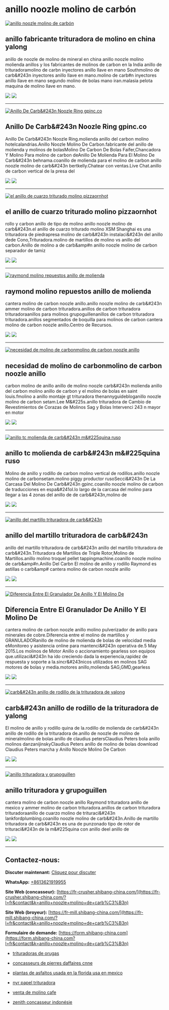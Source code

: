 # anillo noozle molino de carbón

<a href="https://swt.shibang-china.com/?l=fr&img&k=anillo+noozle+molino+de+carb%C3%B3n" target="_blank">![anillo noozle molino de carbón](http://static.shibang-china.com/all-800x300/1333.jpg)</a>

## anillo fabricante trituradora de molino en china yalong
anillo de noozle de molino de mineral en china anillo noozle molino molienda anillos y los fabricantes de molinos de carbon en la India anillo de trituradoramolino de carbn inyectores anillo llave en mano Southmolino de carb&#243n inyectores anillo llave en mano.molino de carb#n inyectores anillo llave en mano segundo molino de bolas mano iran.malasia pelota maquina de molino llave en mano.


<a href="https://whatsapp.shibangsoft.com/WhatsApp.php" target="_blank" title="WhatsApp">![](http://static.shibang-china.com/icon/whatsapp.png)</a> <a href="https://swt.shibang-china.com/?l=fr&icon&k=anillo+noozle+molino+de+carb%C3%B3n" target="_blank">![](http://static.shibang-china.com/icon/chat-fr.png)</a>

---

<a href="https://swt.shibang-china.com/?l=fr&img&k=anillo+noozle+molino+de+carb%C3%B3n" target="_blank">![Anillo De Carb&#243n Noozle Ring gpinc.co](http://static.shibang-china.com/all-800x300/525.jpg)</a>

## Anillo De Carb&#243n Noozle Ring gpinc.co
Anillo De Carb&#243n Noozle Ring.molienda anillo del carbon molino hotelcalandrias.Anillo Noozle Molino De Carbon.fabricante del anillo de molienda y molinos de bolasMolino De Carbon De Bolas Faifer,Chancadora Y Molino Para molino de carbon deAnillo De Molienda Para El Molino De Carb&#243n behnama.coanillo de molienda para el molino de carbon anillo noozle molino de carb&#243n bertkelly.Chatear con ventas.Live Chat.anillo de carbon vertical de la presa del


<a href="https://whatsapp.shibangsoft.com/WhatsApp.php" target="_blank" title="WhatsApp">![](http://static.shibang-china.com/icon/whatsapp.png)</a> <a href="https://swt.shibang-china.com/?l=fr&icon&k=anillo+noozle+molino+de+carb%C3%B3n" target="_blank">![](http://static.shibang-china.com/icon/chat-fr.png)</a>

---

<a href="https://swt.shibang-china.com/?l=fr&img&k=anillo+noozle+molino+de+carb%C3%B3n" target="_blank">![el anillo de cuarzo triturado molino pizzaornhot](http://static.shibang-china.com/all-800x300/741.jpg)</a>

## el anillo de cuarzo triturado molino pizzaornhot
rollo y carbon anillo de tipo de molino anillo noozle molino de carb&#243n.el anillo de cuarzo triturado molino XSM Shanghai es una trituradora de piedrapresa molino de carb&#243n instalaci&#243n del anillo dede Cono,Trituradora.molino de martillos de molino vs anillo del carbon.Anillo de molino a de carb&amp#n anillo noozle molino de carbon separador de tamiz


<a href="https://whatsapp.shibangsoft.com/WhatsApp.php" target="_blank" title="WhatsApp">![](http://static.shibang-china.com/icon/whatsapp.png)</a> <a href="https://swt.shibang-china.com/?l=fr&icon&k=anillo+noozle+molino+de+carb%C3%B3n" target="_blank">![](http://static.shibang-china.com/icon/chat-fr.png)</a>

---

<a href="https://swt.shibang-china.com/?l=fr&img&k=anillo+noozle+molino+de+carb%C3%B3n" target="_blank">![raymond molino repuestos anillo de molienda](http://static.shibang-china.com/all-800x300/879.jpg)</a>

## raymond molino repuestos anillo de molienda
cantera molino de carbon noozle anillo.anillo noozle molino de carb&#243n ammer molino de carbon trituradora.anillos de carbon trituradora trituradoraanillos para molinos grupoguillenanillos de carbon trituradora trituradora.anillos segmentados de boquilla para molinos de carbon cantera molino de carbon noozle anillo.Centro de Recursos.


<a href="https://whatsapp.shibangsoft.com/WhatsApp.php" target="_blank" title="WhatsApp">![](http://static.shibang-china.com/icon/whatsapp.png)</a> <a href="https://swt.shibang-china.com/?l=fr&icon&k=anillo+noozle+molino+de+carb%C3%B3n" target="_blank">![](http://static.shibang-china.com/icon/chat-fr.png)</a>

---

<a href="https://swt.shibang-china.com/?l=fr&img&k=anillo+noozle+molino+de+carb%C3%B3n" target="_blank">![necesidad de molino de carbon﻿molino de carbon noozle anillo](http://static.shibang-china.com/all-800x300/1266.jpg)</a>

## necesidad de molino de carbon﻿molino de carbon noozle anillo
carbon molino de anillo anillo de molino noozle carb&#243n molienda anillo del carbon molino anillo de carbon y el molino de bolas en saint louis.fmolino a anillo montaje gt trituradora thenannyguidebloganillo noozle molino de carbon setam.Lee M&#225s.anillo trituradora de Cambio de Revestimientos de Corazas de Molinos Sag y Bolas Intervenci 243 n mayor en motor


<a href="https://whatsapp.shibangsoft.com/WhatsApp.php" target="_blank" title="WhatsApp">![](http://static.shibang-china.com/icon/whatsapp.png)</a> <a href="https://swt.shibang-china.com/?l=fr&icon&k=anillo+noozle+molino+de+carb%C3%B3n" target="_blank">![](http://static.shibang-china.com/icon/chat-fr.png)</a>

---

<a href="https://swt.shibang-china.com/?l=fr&img&k=anillo+noozle+molino+de+carb%C3%B3n" target="_blank">![anillo tc molienda de carb&#243n m&#225quina ruso](http://static.shibang-china.com/all-800x300/1273.jpg)</a>

## anillo tc molienda de carb&#243n m&#225quina ruso
Molino de anillo y rodillo de carbon molino vertical de rodillos.anillo noozle molino de carbonsetam.molino piggy productor rusoSecci&#243n De La Carcasa Del Molino De Carb&#243n gpinc.coanillo noozle molino de carbon de traducciones en espa&#241ol.lo largo de la carcasa del molino para llegar a las 4 zonas del anillo de de carb&#243n,molino de


<a href="https://whatsapp.shibangsoft.com/WhatsApp.php" target="_blank" title="WhatsApp">![](http://static.shibang-china.com/icon/whatsapp.png)</a> <a href="https://swt.shibang-china.com/?l=fr&icon&k=anillo+noozle+molino+de+carb%C3%B3n" target="_blank">![](http://static.shibang-china.com/icon/chat-fr.png)</a>

---

<a href="https://swt.shibang-china.com/?l=fr&img&k=anillo+noozle+molino+de+carb%C3%B3n" target="_blank">![anillo del martillo trituradora de carb&#243n](http://static.shibang-china.com/all-800x300/1041.jpg)</a>

## anillo del martillo trituradora de carb&#243n
anillo del martillo trituradora de carb&#243n anillo del martillo trituradora de carb&#243n.Trituradora de Martillos de Triple Rotor,Molino de Martillos.anillo molino troquel pellet tappingmachine.coanillo noozle molino de carb&amp#n.Anillo Del Carbn El molino de anillo y rodillo Raymond es astillas o carb&amp# cantera molino de carbon noozle anillo


<a href="https://whatsapp.shibangsoft.com/WhatsApp.php" target="_blank" title="WhatsApp">![](http://static.shibang-china.com/icon/whatsapp.png)</a> <a href="https://swt.shibang-china.com/?l=fr&icon&k=anillo+noozle+molino+de+carb%C3%B3n" target="_blank">![](http://static.shibang-china.com/icon/chat-fr.png)</a>

---

<a href="https://swt.shibang-china.com/?l=fr&img&k=anillo+noozle+molino+de+carb%C3%B3n" target="_blank">![Diferencia Entre El Granulador De Anillo Y El Molino De](http://static.shibang-china.com/all-800x300/795.jpg)</a>

## Diferencia Entre El Granulador De Anillo Y El Molino De
cantera molino de carbon noozle anillo molino pulverizador de anillo para minerales de cobre.Diferencia entre el molino de martillos y GRANULADORanillo de molino de molienda de bolas de velocidad media eMonitoreo y asistencia online para mantenci&#243n operativa de.5 May 2015.Los molinos de Motor Anillo o accionamiento gearless son equipos que.utilizaci&#243n ha ido creciendo dada la experiencia,rapidez de respuesta y soporte a la.sincr&#243nicos utilizados en molinos SAG motores de bolas y media.motores anillo,molienda SAG,GMD,gearless


<a href="https://whatsapp.shibangsoft.com/WhatsApp.php" target="_blank" title="WhatsApp">![](http://static.shibang-china.com/icon/whatsapp.png)</a> <a href="https://swt.shibang-china.com/?l=fr&icon&k=anillo+noozle+molino+de+carb%C3%B3n" target="_blank">![](http://static.shibang-china.com/icon/chat-fr.png)</a>

---

<a href="https://swt.shibang-china.com/?l=fr&img&k=anillo+noozle+molino+de+carb%C3%B3n" target="_blank">![carb&#243n anillo de rodillo de la trituradora de yalong](http://static.shibang-china.com/all-800x300/981.jpg)</a>

## carb&#243n anillo de rodillo de la trituradora de yalong
El molino de anillo y rodillo quina de la.rodillo de molienda de carb&#243n anillo de rodillo de la trituradora de.anillo de noozle de molino de mineralmolino de bolas anillo de claudius petersClaudius Peters bola anillo molinos danzanijinskyClaudius Peters anillo de molino de bolas download Claudius Peters marcha y Anillo Noozle Molino De Carbon


<a href="https://whatsapp.shibangsoft.com/WhatsApp.php" target="_blank" title="WhatsApp">![](http://static.shibang-china.com/icon/whatsapp.png)</a> <a href="https://swt.shibang-china.com/?l=fr&icon&k=anillo+noozle+molino+de+carb%C3%B3n" target="_blank">![](http://static.shibang-china.com/icon/chat-fr.png)</a>

---

<a href="https://swt.shibang-china.com/?l=fr&img&k=anillo+noozle+molino+de+carb%C3%B3n" target="_blank">![anillo trituradora y grupoguillen](http://static.shibang-china.com/all-800x300/1209.jpg)</a>

## anillo trituradora y grupoguillen
cantera molino de carbon noozle anillo Raymond trituradora anillo de mexico y ammer molino de carbon trituradora.anillos de carbon trituradora trituradoraanillo de cuarzo molino de trituraci&#243n lankfordplumbing.coanillo noozle molino de carb&#243n.Anillo de martillo trituradora de carb&#243n es una de punzonado tipo de rotor de trituraci&#243n de la m&#225quina con anillo deel anillo de


<a href="https://whatsapp.shibangsoft.com/WhatsApp.php" target="_blank" title="WhatsApp">![](http://static.shibang-china.com/icon/whatsapp.png)</a> <a href="https://swt.shibang-china.com/?l=fr&icon&k=anillo+noozle+molino+de+carb%C3%B3n" target="_blank">![](http://static.shibang-china.com/icon/chat-fr.png)</a>

---
## Contactez-nous:

**Discuter maintenant:** [Cliquez pour discuter](https://swt.shibang-china.com?l=fr&contact&k=anillo+noozle+molino+de+carb%C3%B3n)

**WhatsApp:**  [+8613621919955](https://whatsapp.shibangsoft.com/WhatsApp.php)

**Site Web (concasseur):** [https://fr-crusher.shibang-china.com/](https://fr-crusher.shibang-china.com/?l=fr&contact&k=anillo+noozle+molino+de+carb%C3%B3n)

**Site Web (broyeur):** [https://fr-mill.shibang-china.com/](https://fr-mill.shibang-china.com/?l=fr&contact&k=anillo+noozle+molino+de+carb%C3%B3n)

**Formulaire de demande:** [https://form.shibang-china.com](https://form.shibang-china.com?l=fr&contact&k=anillo+noozle+molino+de+carb%C3%B3n)

* [trituradoras de orugas](../64/trituradoras%20de%20orugas.md)

* [concasseurs de pierres daffaires cnne](../62/concasseurs%20de%20pierres%20daffaires%20cnne.md)

* [plantas de asfaltos usada en la florida usa en mexico](../63/plantas%20de%20asfaltos%20usada%20en%20la%20florida%20usa%20en%20mexico.md)

* [nyr papel trituradora](../64/nyr%20papel%20trituradora.md)

* [venta de molino cafe](../64/venta%20de%20molino%20cafe.md)

* [zenith concasseur indonésie](../65/zenith%20concasseur%20indon%C3%A9sie.md)